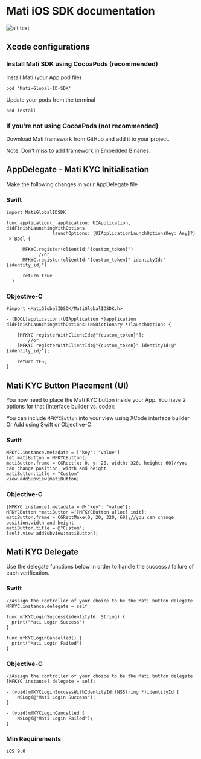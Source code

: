 # Mati iOS SDK documentation 

![alt text](https://github.com/MatiFace/mati-global-id-sdk/blob/master/Group%2011-1.png)

## Xcode configurations

### Install Mati SDK using CocoaPods (recommended)

Install Mati (your App pod file)
  
    pod 'Mati-Global-ID-SDK'
    
Update your pods from the terminal

    pod install

### If you're not using CocoaPods (not recommended)

Download Mati framework from GitHub and add it to your project.

Note: Don't miss to add framework in Embedded Binaries.


## AppDelegate - Mati KYC Initialisation

Make the following changes in your AppDelegate file 

### Swift
    
    import MatiGlobalIDSDK
    
    func application(_ application: UIApplication, didFinishLaunchingWithOptions
                     launchOptions: [UIApplicationLaunchOptionsKey: Any]?) -> Bool {
          
          MFKYC.register(clientId:"{custom_token}")
    			//or
          MFKYC.register(clientId:"{custom_token}" identityId:"{identity_id}")
     	    
          return true
      }
      
      
      
### Objective-C
    
    #import <MatiGlobalIDSDK/MatiGlobalIDSDK.h>
    
    - (BOOL)application:(UIApplication *)application didFinishLaunchingWithOptions:(NSDictionary *)launchOptions {
        
        [MFKYC registerWithClientId:@"{custom_token}"];
    		//or
        [MFKYC registerWithClientId:@"{custom_token}" identityId:@"{identity_id}"];

        return YES;
    }

## Mati KYC Button Placement (UI)

You now need to place the Mati KYC button inside your App. You have 2 options for that (interface builder vs. code):

You can include `MFKYCButton` into your view using XCode interface builder
Or
Add using Swift or Objective-C 

### Swift
    
    MFKYC.instance.metadata = ["key": "value"]
    let matiButton = MFKYCButton()
    matiButton.frame = CGRect(x: 0, y: 20, width: 320, height: 60)//you can change position, width and height
    matiButton.title = "Custom"
    view.addSubview(matiButton)
    
### Objective-C
    
    [MFKYC instance].metadata = @{"key": "value"};
    MFKYCButton *matiButton =[[MFKYCButton alloc] init];
    matiButton.frame = CGRectMake(0, 20, 320, 60);//you can change position,width and height
    matiButton.title = @"Custom";
    [self.view addSubview:matiButton];
    
## Mati KYC Delegate

Use the delegate functions below in order to handle the success / failure of each verification.

### Swift

    //Assign the controller of your choice to be the Mati button delegate
    MFKYC.instance.delegate = self

    func mfKYCLoginSuccess(identityId: String) {
      print("Mati Login Success")
    }
    
    func mfKYCLoginCancelled() {
      print("Mati Login Failed")
    }
    
### Objective-C
    
    //Assign the controller of your choice to be the Mati button delegate
    [MFKYC instance].delegate = self;

    - (void)mfKYCLoginSuccessWithIdentityId:(NSString *)identityId {
        NSLog(@"Mati Login Success");
    }
    
    - (void)mfKYCLoginCancelled {
        NSLog(@"Mati Login Failed");
    }
    
### Min Requirements 
    iOS 9.0

